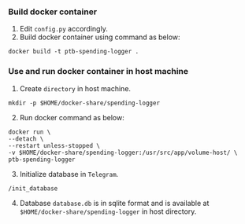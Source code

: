 ### Build docker container

1. Edit `config.py` accordingly.
2. Build docker container using command as below:

```
docker build -t ptb-spending-logger .
```

### Use and run docker container in host machine

1. Create `directory` in host machine.

```
mkdir -p $HOME/docker-share/spending-logger
```

2. Run docker command as below:

```
docker run \
--detach \
--restart unless-stopped \
-v $HOME/docker-share/spending-logger:/usr/src/app/volume-host/ \
ptb-spending-logger
```

3. Initialize database in `Telegram`.

```
/init_database
```

4. Database `database.db` is in sqlite format and is available at `$HOME/docker-share/spending-logger` in host directory.
